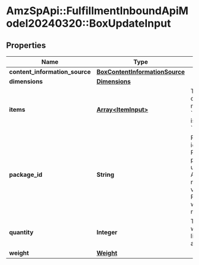 # AmzSpApi::FulfillmentInboundApiModel20240320::BoxUpdateInput

## Properties
Name | Type | Description | Notes
------------ | ------------- | ------------- | -------------
**content_information_source** | [**BoxContentInformationSource**](BoxContentInformationSource.md) |  | 
**dimensions** | [**Dimensions**](Dimensions.md) |  | 
**items** | [**Array&lt;ItemInput&gt;**](ItemInput.md) | The items and their quantity in the box. This must be empty if the box &#x60;contentInformationSource&#x60; is &#x60;BARCODE_2D&#x60; or &#x60;MANUAL_PROCESS&#x60;. | [optional] 
**package_id** | **String** | Primary key to uniquely identify a Box Package. PackageId must be provided if the intent is to update an existing box. Adding a new box will not require providing this value. Any existing PackageIds not provided will be treated as to-be-removed | [optional] 
**quantity** | **Integer** | The number of containers where all other properties like weight or dimensions are identical. | 
**weight** | [**Weight**](Weight.md) |  | 

